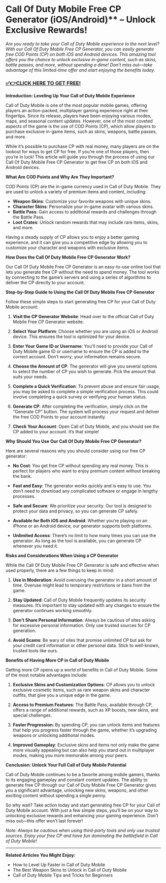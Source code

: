 # Call Of Duty Mobile Free CP Generator (iOS/Android)** – Unlock Exclusive Rewards!

*Are you ready to take your Call of Duty Mobile experience to the next level? With our Call Of Duty Mobile Free CP Generator, you can easily generate free COD Points (CP) on both iOS and Android devices. This amazing tool offers you the chance to unlock exclusive in-game content, such as skins, battle passes, and more, without spending a dime! Don’t miss out—take advantage of this limited-time offer and start enjoying the benefits today.*

### [✅👉CLICK HERE TO GET FREE!](https://justfree.xyz/call/of/duty/)

**Introduction: Leveling Up Your Call of Duty Mobile Experience**

Call of Duty Mobile is one of the most popular mobile games, offering players an action-packed, multiplayer gaming experience right at their fingertips. Since its release, players have been enjoying various modes, maps, and seasonal content updates. However, one of the most coveted aspects of the game is the use of COD Points (CP), which allow players to purchase exclusive in-game items, such as skins, weapons, battle passes, and more.

While it’s possible to purchase CP with real money, many players are on the lookout for ways to get CP for free. If you’re one of those players, then you’re in luck! This article will guide you through the process of using our Call Of Duty Mobile Free CP Generator to get free CP on both iOS and Android devices. 

**What Are COD Points and Why Are They Important?**

COD Points (CP) are the in-game currency used in Call of Duty Mobile. They are used to unlock a variety of premium items and content, including:

- **Weapon Skins**: Customize your favorite weapons with unique skins.
- **Character Skins**: Personalize your in-game avatar with various skins.
- **Battle Pass**: Gain access to additional rewards and challenges through the Battle Pass.
- **Loot Crates**: Unlock random rewards that may include rare items, skins, and more.

Having a steady supply of CP allows you to enjoy a better gaming experience, and it can give you a competitive edge by allowing you to customize your character and weapons with exclusive items.

**How Does the Call Of Duty Mobile Free CP Generator Work?**

Our Call Of Duty Mobile Free CP Generator is an easy-to-use online tool that lets you generate free CP without the need to spend money. The tool works by connecting to the game’s servers and using a series of algorithms to deliver the CP directly to your account.

**Step-by-Step Guide to Using the Call Of Duty Mobile Free CP Generator**

Follow these simple steps to start generating free CP for your Call of Duty Mobile account:

1. **Visit the CP Generator Website**: Head over to the official Call of Duty Mobile Free CP Generator website.
   
2. **Select Your Platform**: Choose whether you are using an iOS or Android device. This ensures the tool is optimized for your device.

3. **Enter Your Game ID or Username**: You’ll need to provide your Call of Duty Mobile game ID or username to ensure the CP is added to the correct account. Don’t worry; your information remains secure.

4. **Choose the Amount of CP**: The generator will give you several options to select the number of CP you wish to generate. Pick the amount that suits your needs.

5. **Complete a Quick Verification**: To prevent abuse and ensure fair usage, you may be asked to complete a simple verification process. This could involve completing a quick survey or verifying your human status.

6. **Generate CP**: After completing the verification, simply click on the “Generate CP” button. The system will process your request and deliver the free COD Points to your account instantly.

7. **Check Your Account**: Open Call of Duty Mobile, and you should see the CP added to your account. It’s that simple!

**Why Should You Use Our Call Of Duty Mobile Free CP Generator?**

Here are several reasons why you should consider using our free CP generator:

- **No Cost**: You get free CP without spending any real money. This is perfect for players who want to enjoy premium content without breaking the bank.
  
- **Fast and Easy**: The generator works quickly and is easy to use. You don’t need to download any complicated software or engage in lengthy processes.

- **Safe and Secure**: We prioritize your security. Our tool is designed to protect your data and privacy, so you can generate CP safely.

- **Available for Both iOS and Android**: Whether you’re playing on an iPhone or an Android device, our generator supports both platforms.

- **Unlimited Access**: There’s no limit to how many times you can use the generator. As long as the tool is available, you can generate CP whenever you need it.

**Risks and Considerations When Using a CP Generator**

While the Call Of Duty Mobile Free CP Generator is safe and effective when used properly, there are a few things to keep in mind:

1. **Use in Moderation**: Avoid overusing the generator in a short amount of time. Overuse might lead to temporary restrictions or bans from the game.

2. **Stay Updated**: Call of Duty Mobile frequently updates its security measures. It’s important to stay updated with any changes to ensure the generator continues working smoothly.

3. **Don’t Share Personal Information**: Always be cautious of sites asking for excessive personal information. Only use trusted sources for CP generation.

4. **Avoid Scams**: Be wary of sites that promise unlimited CP but ask for your credit card information or other personal data. Stick to well-known, trusted tools like ours.

**Benefits of Having More CP in Call of Duty Mobile**

Getting more CP opens up a world of benefits in Call of Duty Mobile. Some of the most notable advantages include:

1. **Exclusive Skins and Customization Options**: CP allows you to unlock exclusive cosmetic items, such as rare weapon skins and character outfits, that give you a unique edge in the game.

2. **Access to Premium Features**: The Battle Pass, available through CP, offers a range of additional rewards, such as XP boosts, new skins, and special challenges.

3. **Faster Progression**: By spending CP, you can unlock items and features that help you progress faster through the game, whether it’s upgrading weapons or unlocking additional modes.

4. **Improved Gameplay**: Exclusive skins and items not only make the game more visually appealing but can also help you stand out in multiplayer modes, making you more memorable among your peers.

**Conclusion: Unlock Your Full Call of Duty Mobile Potential**

Call of Duty Mobile continues to be a favorite among mobile gamers, thanks to its engaging gameplay and constant content updates. The ability to generate free CP through our Call of Duty Mobile Free CP Generator gives you a significant advantage, unlocking new skins, weapons, and other exciting content without spending a single penny.

So why wait? Take action today and start generating free CP for your Call of Duty Mobile account. With just a few simple steps, you’ll be on your way to unlocking exclusive rewards and enhancing your gaming experience. Don’t miss out—this offer won’t last forever!

*Note: Always be cautious when using third-party tools and only use trusted sources. Enjoy your free CP and have fun dominating the battlefield in Call of Duty Mobile!*

---

**Related Articles You Might Enjoy:**
- How to Level Up Faster in Call of Duty Mobile
- The Best Weapon Skins to Unlock in Call of Duty Mobile
- Call of Duty Mobile Tips and Tricks for Beginners
